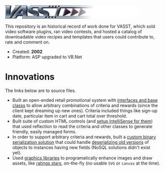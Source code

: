 ![Logo](./images/logo/vasst.png)

This repository is an historical record of work done for VASST, which sold video software plugins, ran video contests, and hosted a catalog of downloadable video recipes and templates that users could contribute to, rate and comment on.

- Created: **2002**
- Platform: ASP upgraded to VB.Net

# Innovations

The links below are to source files.

- Built an open-ended retail promotional system with [interfaces and base classs](/Code/entity/PromotionCriterion.vb) to allow arbitrary combinations of criteria and rewards (since the client kept dreaming up new ones). Criteria included things like sign-up date, particular item in cart and cart total over threshold.
- Built suite of custom HTML controls (and [setup IntelliSense for them](/Code/control/Intellisense.xsd)) that used reflection to read the criteria and other classes to generate friendly, easily managed forms.
- In order to support arbitrary criteria and rewards, built a [custom binary serialization solution](Code/data/File.vb) that could handle [deserializing old versions](Code/data/Migration.vb) of objects to instances having new fields (NoSQL solutions didn't exist yet).
- Used [graphics libraries](/Code/Draw.vb) to programatically enhance images and draw assets, like [ratings stars](/Code/control/Star.vb), on-the-fly (no usable `SVG` or `canvas` at the time).

